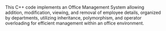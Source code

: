 This C++ code implements an Office Management System allowing addition, modification, viewing, and removal of employee details, organized by departments, utilizing inheritance, polymorphism, and operator overloading for efficient management within an office environment.
